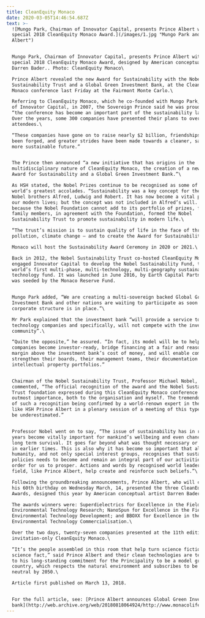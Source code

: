 ```yaml
---
title: CleanEquity Monaco
date: 2020-03-05T14:46:54.687Z
text: >-
  ![Mungo Park, Chairman of Innovator Capital, presents Prince Albert with a
  special 2018 CleanEquity Monaco Award.](/images/1.jpg "Mungo Park and Prince
  Albert")


  Mungo Park, Chairman of Innovator Capital, presents Prince Albert with a
  special 2018 CleanEquity Monaco Award, designed by American conceptual artist
  Darren Bader.. Photo: CleanEquity Monaco\

  Prince Albert revealed the new Award for Sustainability with the Nobel
  Sustainability Trust and a Global Green Investment Bank, at the CleanEquity
  Monaco conference last Friday at the Fairmont Monte Carlo.\

  Referring to CleanEquity Monaco, which he co-founded with Mungo Park, Chairman
  of Innovator Capital, in 2007, the Sovereign Prince said he was proud that
  “the conference has become an important part of the sustainability landscape.
  Over the years, some 300 companies have presented their plans to over 1600
  attendees.\

  “These companies have gone on to raise nearly $2 billion, friendships have
  been forged, and greater strides have been made towards a cleaner, safer and
  more sustainable future.”


  The Prince then announced “a new initiative that has origins in the
  multidisciplinary nature of CleanEquity Monaco, the creation of a new Global
  Award for Sustainability and a Global Green Investment Bank.”\

  As HSH stated, the Nobel Prizes continue to be recognised as some of the
  world’s greatest accolades. “Sustainability was a key concept for the three
  Nobel brothers Alfred, Ludwig and Robert. It has now become a vital part of
  our modern lives; but the concept was not included in Alfred’s will. So,
  because the Nobel Foundation cannot add to its portfolio of prizes, four Nobel
  family members, in agreement with the Foundation, formed the Nobel
  Sustainability Trust to promote sustainability in modern life.\

  “The trust’s mission is to sustain quality of life in the face of threats –
  pollution, climate change – and to create the Award for Sustainability.”\

  Monaco will host the Sustainability Award Ceremony in 2020 or 2021.\

  Back in 2012, the Nobel Sustainability Trust co-hosted CleanEquity Monaco and
  engaged Innovator Capital to develop the Nobel Sustainability Fund, the
  world’s first multi-phase, multi-technology, multi-geography sustainable
  technology fund. It was launched in June 2016, by Earth Capital Partners and
  was seeded by the Monaco Reserve Fund.


  Mungo Park added, “We are creating a multi-sovereign backed Global Green
  Investment Bank and other nations are waiting to participate as soon as the
  corporate structure is in place.”\

  Mr Park explained that the investment bank “will provide a service to
  technology companies and specifically, will not compete with the investment
  community”.\

  “Quite the opposite,” he assured. “In fact, its model will be to help
  companies become investor-ready, bridge financing at a fair and reasonable
  margin above the investment bank’s cost of money, and will enable companies to
  strengthen their boards, their management teams, their documentation and their
  intellectual property portfolios.”


  Chairman of the Nobel Sustainability Trust, Professor Michael Nobel,
  commented, “The official recognition of the award and the Nobel Sustainability
  Trust foundation expressed during this CleanEquity Monaco conference is of
  outmost importance, both to the organisation and myself. The tremendous value
  of such a recognition being confirmed by a world-renown expert in the field
  like HSH Prince Albert in a plenary session of a meeting of this type cannot
  be underestimated.”


  Professor Nobel went on to say, “The issue of sustainability has in recent
  years become vitally important for mankind’s wellbeing and even chances of
  long term survival. It goes far beyond what was thought necessary or important
  in earlier times. This is also why it has become so important that all of
  humanity, and not only special interest groups, recognises that sustainability
  policies needs to become and remain an integral part of our activities in
  order for us to prosper. Actions and words by recognised world leaders in the
  field, like Prince Albert, help create and reinforce such beliefs.”\

  Following the groundbreaking announcements, Prince Albert, who will celebrate
  his 60th birthday on Wednesday March, 14, presented the three CleanEquity
  Awards, designed this year by American conceptual artist Darren Bader.\

  The awards winners were: Superdielectrics for Excellence in the Field of
  Environmental Technology Research; NanoSpun for Excellence in the Field of
  Environmental Technology Development; and BBOXX for Excellence in the Field of
  Environmental Technology Commercialisation.\

  Over the two days, twenty-seven companies presented at the 11th edition of the
  invitation-only CleanEquity Monaco.\

  “It’s the people assembled in this room that help turn science fiction into
  science fact,” said Prince Albert and their clean technologies are testament
  to his long-standing commitment for the Principality to be a model green
  country, which respects the natural environment and subscribes to be carbon
  neutral by 2050.\

  Article first published on March 13, 2018.


  For the full article, see: [Prince Albert announces Global Green Investment
  bank](http://web.archive.org/web/20180818064924/http://www.monacolife.net/prince-albert-announces-new-award-with-nobel-sustainability-trust-and-global-green-investment-bank/)
---
```

